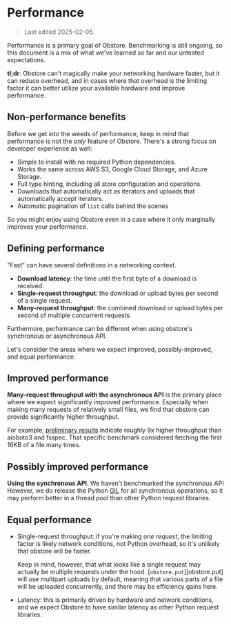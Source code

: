 # Performance

> Last edited 2025-02-05.

Performance is a primary goal of Obstore. Benchmarking is still ongoing, so this document is a mix of what we've learned so far and our untested expectations.

**tl;dr**: Obstore can't magically make your networking hardware faster, but it can reduce overhead, and in cases where that overhead is the limiting factor it can better utilize your available hardware and improve performance.

## Non-performance benefits

Before we get into the weeds of performance, keep in mind that performance is not the _only_ feature of Obstore. There's a strong focus on developer experience as well:

- Simple to install with no required Python dependencies.
- Works the same across AWS S3, Google Cloud Storage, and Azure Storage.
- Full type hinting, including all store configuration and operations.
- Downloads that automatically act as iterators and uploads that automatically accept iterators.
- Automatic pagination of `list` calls behind the scenes

So you might enjoy using Obstore even in a case where it only marginally improves your performance.

## Defining performance

"Fast" can have several definitions in a networking context.

- **Download latency**: the time until the first byte of a download is received.
- **Single-request throughput**: the download or upload bytes per second of a single request.
- **Many-request throughput**: the combined download or upload bytes per second of multiple concurrent requests.

Furthermore, performance can be different when using obstore's synchronous or asynchronous API.

Let's consider the areas where we expect improved, possibly-improved, and equal performance.

## Improved performance

**Many-request throughput with the asynchronous API** is the primary place where we expect significantly improved performance. Especially when making many requests of relatively small files, we find that obstore can provide significantly higher throughput.

For example, [preliminary results](https://github.com/geospatial-jeff/pyasyncio-benchmark/blob/fe8f290cb3282dcc3bc96cae06ed5f90ad326eff/test_results/cog_header_results.csv) indicate roughly 9x higher throughput than aioboto3 and fsspec. That specific benchmark considered fetching the first 16KB of a file many times.

## Possibly improved performance

**Using the synchronous API**. We haven't benchmarked the synchronous API However, we do release the Python [GIL](https://en.wikipedia.org/wiki/Global_interpreter_lock) for all synchronous operations, so it may perform better in a thread pool than other Python request libraries.

## Equal performance

- Single-request throughput: if you're making _one request_, the limiting factor is likely network conditions, not Python overhead, so it's unlikely that obstore will be faster.

    Keep in mind, however, that what looks like a single request may actually be multiple requests under the hood. [`obstore.put`][obstore.put] will use multipart uploads by default, meaning that various parts of a file will be uploaded concurrently, and there may be efficiency gains here.
- Latency: this is primarily driven by hardware and network conditions, and we expect Obstore to have similar latency as other Python request libraries.

